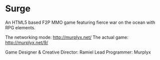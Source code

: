 # Surge

An HTML5 based F2P MMO game featuring fierce war on the ocean with RPG elements.

The networking mode: http://murplyx.net/
The actual game: http://murplyx.net/9/

Game Designer & Creative Director: Ramiel
Lead Programmer: Murplyx
